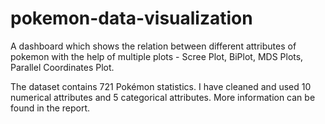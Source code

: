 # pokemon-data-visualization

A dashboard which shows the relation between different attributes of pokemon with the help of multiple plots - Scree Plot, BiPlot, MDS Plots, Parallel Coordinates Plot.

The dataset contains 721 Pokémon statistics. I have cleaned and used 10
numerical attributes and 5 categorical attributes. More information can be found in the report.
